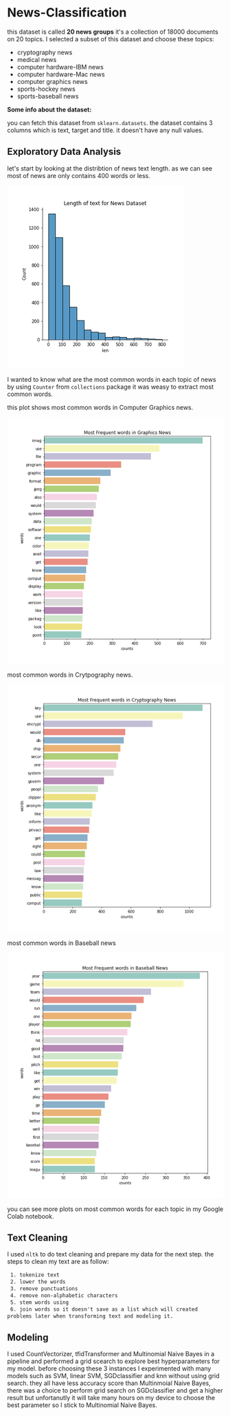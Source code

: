 # News-Classification

this dataset is called **20 news groups** it's a collection of 18000 documents on 20 topics.
I selected a subset of this dataset and choose these topics:
  - cryptography news
  - medical news
  - computer hardware-IBM news
  - computer hardware-Mac news
  - computer graphics news
  - sports-hockey news
  - sports-baseball news

**Some info about the dataset:**

you can fetch this dataset from `sklearn.datasets`. the dataset contains 3 columns which is text, target and title.
it doesn't have any null values.

## Exploratory Data Analysis
 let's start by looking at the distribtion of news text length.
 as we can see most of news are only contains 400 words or less.
 
 ![image](https://github.com/Mashael0x/News-Classification/blob/main/text%20distribtuion%20(5).png)

 I wanted to know what are the most common words in each topic of news by using `Counter` from `collections` package it was weasy to extract most common words.
 
 this plot shows most common words in Computer Graphics news.
 
 ![image](https://github.com/Mashael0x/News-Classification/blob/main/word%20frequency_Graphics_News.png)
 
 most common words in Crytpography news.
 
 ![image](https://github.com/Mashael0x/News-Classification/blob/main/word%20frequency_Cryptography_News.png)
 
 most common words in Baseball news
 
 ![image](https://github.com/Mashael0x/News-Classification/blob/main/word%20frequency_Baseball_News.png)
 
 you can see more plots on most common words for each topic in my Google Colab notebook.

## Text Cleaning

I used `nltk` to do text cleaning and prepare my data for the next step. 
the steps to clean my text are as follow:

     1. tokenize text
     2. lower the words
     3. remove punctuations
     4. remove non-alphabetic characters
     5. stem words using
     6. join words so it doesn't save as a list which will created problems later when transforming text and modeling it.
     

## Modeling 
  I used CountVectorizer, tfidTransformer and Multinomial Naive Bayes in a pipeline and performed a grid scearch to explore best hyperparameters for my model.
  before choosing these 3 instances I experimented with many models such as SVM, linear SVM, SGDclassifier and knn without using grid search. they all have less accuracy score     than Multinmoial Naive Bayes, there was a choice to perform grid search on SGDclassifier and get a higher result but unfortanutly it will take many hours on my device
  to choose the best parameter so I stick to Multinomial Naive Bayes.

